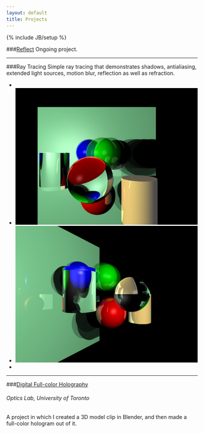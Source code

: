 ```yaml
---
layout: default
title: Projects
---
```

{% include JB/setup %}

###[Reflect]()
Ongoing project.

- - -
###Ray Tracing
Simple ray tracing that demonstrates shadows, antialiasing, extended light sources, motion blur, reflection as well as refraction.

<ul class="thumbnails">
  <li class="span05">&nbsp;</li>
  <li class="span3">
    <a data-toggle="modal" href="#img1" class="thumbnail">
        <img src="/assets/img/ray-tracing-1.jpg" alt="thumbnail1" title="thumbnail 1" />
    </a>
  </li>
  <li class="span3">
    <a data-toggle="modal" href="#img2" class="thumbnail">
        <img src="/assets/img/ray-tracing-2.jpg" alt="thumbnail2" title="thumbnail 2" />
    </a>
  </li>
  <li class="span05">&nbsp;</li>
</ul>

<div class="modal fade" id="img1" style="display:none;">
    <img class="thumbnail" src="/assets/img/ray-tracing-1.jpg" width="550" alt="image1" title="Image 1" />
</div>
<div class="modal fade" id="img2" style="display:none;">
    <img class="thumbnail" src="/assets/img/ray-tracing-2.jpg" width="550" alt="image2" title="Image 2" />
</div>

- - -
###[Digital Full-color Holography](https://vimeo.com/33199683)
###### Optics Lab, University of Toronto

A project in which I created a 3D model clip in Blender, and then made a
full-color hologram out of it.

